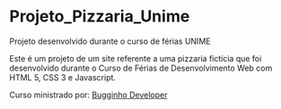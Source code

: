 # Projeto_Pizzaria_Unime
 Projeto desenvolvido durante o curso de férias UNIME

Este é um projeto de um site referente a uma pizzaria fictícia que foi desenvolvido durante o Curso de Férias de Desenvolvimento Web com HTML 5, CSS 3 e Javascript.

Curso ministrado por: <a href=“https://github.com/PHPauloReis/“>Bugginho Developer</a>
